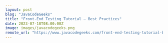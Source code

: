 ```yaml
---
layout: post
blog: "JavaCodeGeeks"
title: "Front-End Testing Tutorial – Best Practices"
date: 2023-07-18T08:00:00Z
image: images/javacodegeeks.png
remote_url: "https://www.javacodegeeks.com/front-end-testing-tutorial-best-practices"
---
```


